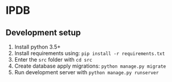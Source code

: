 # IPDB


## Development setup
1. Install python 3.5+
2. Install requirements using: `pip install -r requirements.txt`
3. Enter the `src` folder with `cd src`
4. Create database apply migrations: `python manage.py migrate`
5. Run development server with `python manage.py runserver`
